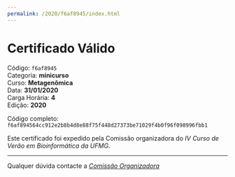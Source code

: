 ```yaml
---
permalink: /2020/f6af8945/index.html
---
```


# Certificado Válido

Código: `f6af8945`<br>
Categoria: **minicurso**<br>
Curso: **Metagenômica**<br>
Data: **31/01/2020**<br>
Carga Horária: **4**<br>
Edição: **2020**<br>


Código completo: `f6af894564cc912e2b8b4d8e88f75f448d27373be71029f4b0f96f098996fbb1`


Este certificado foi expedido pela Comissão organizadora do *IV Curso de Verão em Bioinformática da UFMG*.

----

Qualquer dúvida contacte a [_Comissão Organizadora_](<mailto:cursobioinfoufmg@gmail.com$subject=[Certificados]>)

